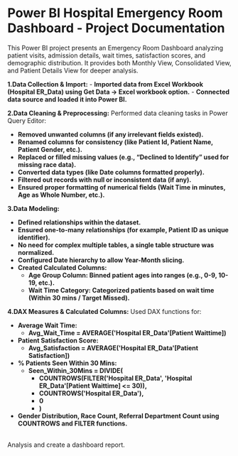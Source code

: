 # Power BI Hospital Emergency Room Dashboard - Project Documentation

This Power BI project presents an Emergency Room Dashboard analyzing patient visits, admission details, wait times, satisfaction scores, and demographic distribution. It provides both Monthly View, Consolidated View, and Patient Details View for deeper analysis.

**1.Data Collection & Import:**
    - **Imported data from Excel Workbook (Hospital ER_Data) using Get Data → Excel workbook option.**
    - **Connected data source and loaded it into Power BI.**

**2.Data Cleaning & Preprocessing:**
Performed data cleaning tasks in Power Query Editor:
- **Removed unwanted columns (if any irrelevant fields existed).**
- **Renamed columns for consistency (like Patient Id, Patient Name, Patient Gender, etc.).**
- **Replaced or filled missing values (e.g., “Declined to Identify” used for missing race data).**
- **Converted data types (like Date columns formatted properly).**
- **Filtered out records with null or inconsistent data (if any).**
- **Ensured proper formatting of numerical fields (Wait Time in minutes, Age as Whole Number, etc.).**

**3.Data Modeling:**
- **Defined relationships within the dataset.**
- **Ensured one-to-many relationships (for example, Patient ID as unique identifier).**
- **No need for complex multiple tables, a single table structure was normalized.**
- **Configured Date hierarchy to allow Year-Month slicing.**
- **Created Calculated Columns:**
    - **Age Group Column: Binned patient ages into ranges (e.g., 0-9, 10-19, etc.).**
    - **Wait Time Category: Categorized patients based on wait time (Within 30 mins / Target Missed).**

**4.DAX Measures & Calculated Columns:**
Used DAX functions for:
- **Average Wait Time:**
  - **Avg_Wait_Time = AVERAGE('Hospital ER_Data'[Patient Waittime])**
- **Patient Satisfaction Score:**
  - **Avg_Satisfaction = AVERAGE('Hospital ER_Data'[Patient Satisfaction])**
- **% Patients Seen Within 30 Mins:**
  - **Seen_Within_30Mins = DIVIDE(**
    - **COUNTROWS(FILTER('Hospital ER_Data', 'Hospital ER_Data'[Patient Waittime] <= 30)),**
    - **COUNTROWS('Hospital ER_Data'),**
    - **0**
    - **)**
- **Gender Distribution, Race Count, Referral Department Count using COUNTROWS and FILTER functions.**
<br>
Analysis and create a dashboard report.
